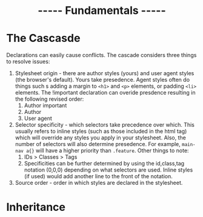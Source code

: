 <h1 align=center>----- Fundamentals -----</h1>

# The Cascasde
Declarations can easily cause conflicts. The cascade considers three things to resolve issues:
1. Stylesheet origin - there are author styles (yours) and user agent styles (the browser's default). Yours take presedence. Agent styles often do things such s adding a margin to ```<h1>``` and ```<p>``` elements, or padding ```<li>``` elements. The !important declaration can overide presdence resulting in the following revised order:
    1. Author important
    1. Author
    1. User agent
2. Selector specificity - which selectors take precedence over which. This usually refers to inline styles (such as those included in the html tag) which will override any styles you apply in your stylesheet. Also, the number of selectors will also determine presedence. For example, ```main-nav a{}``` will have a higher priority than ```.feature```. Other things to note:
    1. IDs > Classes > Tags
    1. Specificities can be further determined by using the id,class,tag notation (0,0,0) depending on what selectors are used. Inline styles (if used) would add another line to the front of the notation.
3. Source order - order in which styles are declared in the stylesheet.

# Inheritance

